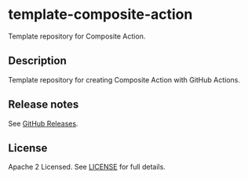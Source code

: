# template-composite-action

Template repository for Composite Action.

## Description

Template repository for creating Composite Action with GitHub Actions.

## Release notes

See [GitHub Releases][releases].

## License

Apache 2 Licensed. See [LICENSE](LICENSE) for full details.

[releases]: https://github.com/tmknom/template-composite-action/releases
